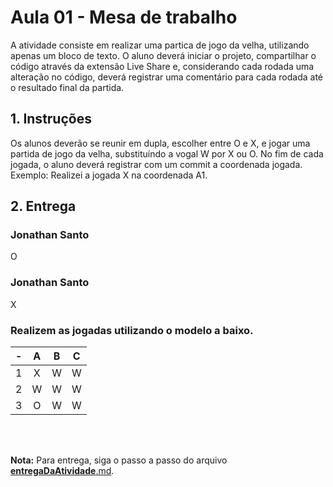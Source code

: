 # Aula 01 - Mesa de trabalho

A atividade consiste em realizar uma partica de jogo da velha, utilizando apenas um bloco de texto. O aluno deverá iniciar o projeto, compartilhar o código através da extensão Live Share e, considerando cada rodada uma alteração no código, deverá registrar uma comentário para cada rodada até o resultado final da partida.

## 1. Instruções
Os alunos deverão se reunir em dupla, escolher entre O e X, e jogar uma partida de jogo da velha, substituíndo a vogal W por X ou O. No fim de cada jogada, o aluno deverá registrar com um commit a coordenada jogada. Exemplo: Realizei a jogada X na coordenada A1.

## 2. Entrega
### Jonathan Santo
 O

### Jonathan Santo
X

### Realizem as jogadas utilizando o modelo a baixo.


| -  |  A     | B     | C     |
| -- | :---:  | :---: | :---: |
| 1  | X      | W     | W     |
| 2  | W      | W     | W     |
| 3  | O      | W     | W     |

<br><br>

**Nota:** Para entrega, siga o passo a passo do arquivo [__entregaDaAtividade__.md](https://gitlab.com/wssantanna/ctd-fronti/-/blob/main/01/mesa-de-trabalho/__entregaDaAtividade__.md).
